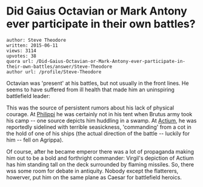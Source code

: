 # Did Gaius Octavian or Mark Antony ever participate in their own battles?

	author: Steve Theodore
	written: 2015-06-11
	views: 3114
	upvotes: 38
	quora url: /Did-Gaius-Octavian-or-Mark-Antony-ever-participate-in-their-own-battles/answer/Steve-Theodore
	author url: /profile/Steve-Theodore


Octavian was 'present' at his battles, but not usually in the front lines. He seems to have suffered from ill health that made him an uninspiring battlefield leader: 

This was the source of persistent rumors about his lack of physical courage. At [Philippi](http://www.livius.org/place/philippi/) he was certainly not in his tent when Brutus army took his camp -- one source depicts him huddling in a swamp. At [Actium](http://www.livius.org/battle/actium-31-bce/), he was reportedly sidelined with terrible seasickness, 'commanding' from a cot in the hold of one of his ships (the actual direction of the battle -- luckily for him -- fell on Agrippa).


 Of course, after he became emperor there was a lot of propaganda making him out to be a bold and forthright commander: Virgil's depiction of Actium has him standing tall on the deck surrounded by flaming missiles. So, there wss some room for debate in antiquity. Nobody except the flatterers, howerver, put him on the same plane as Caesar for battlefield heroics.

